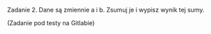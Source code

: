 Zadanie 2.
Dane są zmiennie a i b. Zsumuj je i wypisz wynik tej sumy.

(Zadanie pod testy na Gitlabie)
